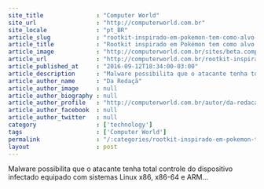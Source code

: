 ```yaml
---
site_title               : "Computer World"
site_url                 : "http://computerworld.com.br"
site_locale              : "pt_BR"
article_slug             : "rootkit-inspirado-em-pokemon-tem-como-alvo-sistemas-linux"
article_title            : "Rootkit inspirado em Pokémon tem como alvo sistemas Linux"
article_image            : "http://computerworld.com.br/sites/beta.computerworld.com.br/files/news_articles/rootkit_pokemon.png"
article_url              : "http://computerworld.com.br/rootkit-inspirado-em-pokemon-tem-como-alvo-os-sistemas-linux"
article_published_at     : "2016-09-12T18:34:00-03:00"
article_description      : "Malware possibilita que o atacante tenha total controle do dispositivo infectado equipado com sistemas Linux x86, x86-64 e ARM..."
article_author_name      : "Da Redaçã"
article_author_image     : null
article_author_biography : null
article_author_profile   : "http://computerworld.com.br/autor/da-redacao"
article_author_facebook  : null
article_author_twitter   : null
category                 : ['technology']
tags                     : ['Computer World']
permalink                : "/:categories/rootkit-inspirado-em-pokemon-tem-como-alvo-sistemas-linux/"
layout                   : post
---
```


Malware possibilita que o atacante tenha total controle do dispositivo infectado equipado com sistemas Linux x86, x86-64 e ARM...
